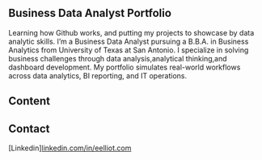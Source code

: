 ## Business Data Analyst Portfolio

Learning how Github works, and putting my projects to showcase by data analytic skills.  I’m a Business Data Analyst pursuing a B.B.A. in Business Analytics from University of Texas at San Antonio. I specialize in solving business challenges through data analysis,analytical thinking,and dashboard development. My portfolio simulates real-world workflows across data analytics, BI reporting, and IT operations.

## Content

## Contact 
[Linkedin][linkedin.com/in/eelliot.com ](url)

